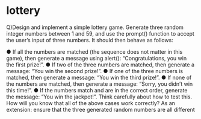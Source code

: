 # lottery
Q)Design and implement a simple lottery game. Generate three random integer numbers between
1 and 59, and use the prompt() function to accept the user’s input of three numbers. It should
then behave as follows:

● If all the numbers are matched (the sequence does not matter in this game), then generate
a message using alert(): “Congratulations, you win the first prize!”.
● If two of the three numbers are matched, then generate a message: “You win the second
prize!”.
● If one of the three numbers is matched, then generate a message: “You win the third
prize!”.
● If none of the numbers are matched, then generate a message: “Sorry, you didn’t win this
time!”.
● If the numbers match and are in the correct order, generate the message: “You win the
jackpot!”.
Think carefully about how to test this. How will you know that all of the above cases work
correctly?
As an extension: ensure that the three generated random numbers are all different
